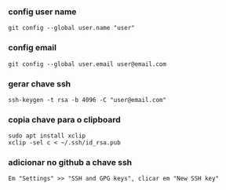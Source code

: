 
### config user name
```
git config --global user.name "user"
```

### config email
```
git config --global user.email user@email.com
```

### gerar chave ssh
```
ssh-keygen -t rsa -b 4096 -C "user@email.com"
```

### copia chave para o clipboard
```
sudo apt install xclip
xclip -sel c < ~/.ssh/id_rsa.pub
```

### adicionar no github a chave ssh
```
Em "Settings" >> "SSH and GPG keys", clicar em "New SSH key"
```
